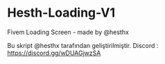# Hesth-Loading-V1
Fivem Loading Screen - made by @hesthx

Bu skript @hesthx tarafından geliştirilmiştir.
Discord : https://discord.gg/wDUAGjwzSA

